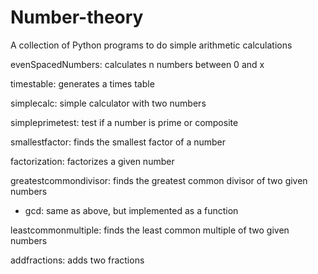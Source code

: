 # Number-theory

A collection of Python programs to do simple arithmetic calculations

evenSpacedNumbers: calculates n numbers between 0 and x

timestable: generates a times table

simplecalc: simple calculator with two numbers

simpleprimetest: test if a number is prime or composite

smallestfactor: finds the smallest factor of a number

factorization: factorizes a given number

greatestcommondivisor: finds the greatest common divisor of two given numbers
*   gcd: same as above, but implemented as a function

leastcommonmultiple: finds the least common multiple of two given numbers

addfractions: adds two fractions
